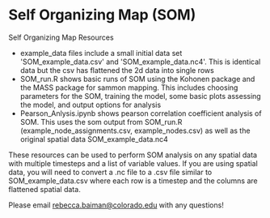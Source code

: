 # Self Organizing Map (SOM)
Self Organizing Map Resources

* example_data files include a small initial data set 'SOM_example_data.csv' and 'SOM_example_data.nc4'. This is identical data but the csv has flattened the 2d data into single rows
* SOM_run.R shows basic runs of SOM using the Kohonen package and the MASS package for sammon mapping. This includes choosing parameters for the SOM, training the model, some basic plots assessing the model, and output options for analysis
* Pearson_Anlysis.ipynb shows pearson correlation coefficient analysis of SOM. This uses the som output from SOM_run.R (example_node_assignments.csv, example_nodes.csv) as well as the original spatial data SOM_example_data.nc4

These resources can be used to perform SOM analysis on any spatial data with multiple timesteps and a list of variable values. If you are using spatial data, you will need to convert a .nc file to a .csv file similar to SOM_example_data.csv where each row is a timestep and the columns are flattened spatial data.

Please email rebecca.baiman@colorado.edu with any questions!
